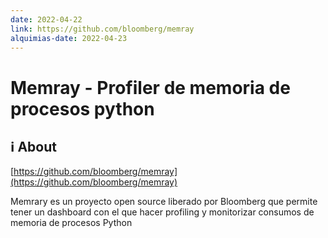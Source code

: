 ```yaml
---
date: 2022-04-22
link: https://github.com/bloomberg/memray
alquimias-date: 2022-04-23
---
```


# Memray - Profiler de memoria de procesos python

## ℹ️ About

[https://github.com/bloomberg/memray](https://github.com/bloomberg/memray)

Memrary es un proyecto open source liberado por Bloomberg que permite tener un dashboard con el que hacer profiling y monitorizar consumos de memoria de procesos Python


